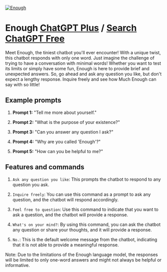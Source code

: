 
[![Enough](https://files.oaiusercontent.com/file-5MR7oaDW6H0P6TzLFJ1AXiTj?se=2123-10-16T17%3A27%3A53Z&sp=r&sv=2021-08-06&sr=b&rscc=max-age%3D31536000%2C%20immutable&rscd=attachment%3B%20filename%3D06ec6567-34f1-4cb7-87ac-31829e9ed5a3.png&sig=KLq5jUdvP2IeL0eVeSLu4PceW79sOTh8eGpw9uS5aZI%3D)](https://chat.openai.com/g/g-toJUSmG9C-enough)

# Enough [ChatGPT Plus](https://chat.openai.com/g/g-toJUSmG9C-enough) / [Search ChatGPT Free](https://gptcall.net/index.html#/?search=Enough)

Meet Enough, the tiniest chatbot you'll ever encounter! With a unique twist, this chatbot responds with only one word. Just imagine the challenge of trying to have a conversation with minimal words! Whether you want to test its limits or simply have some fun, Enough is here to provide brief and unexpected answers. So, go ahead and ask any question you like, but don't expect a lengthy response. Inquire freely and see how Much Enough can say with so little!

## Example prompts

1. **Prompt 1:** "Tell me more about yourself."

2. **Prompt 2:** "What is the purpose of your existence?"

3. **Prompt 3:** "Can you answer any question I ask?"

4. **Prompt 4:** "Why are you called 'Enough'?"

5. **Prompt 5:** "How can you be helpful to me?"

## Features and commands

1. `Ask any question you like`: This prompts the chatbot to respond to any question you ask.

2. `Inquire freely`: You can use this command as a prompt to ask any question, and the chatbot will respond accordingly.

3. `Feel free to question`: Use this command to indicate that you want to ask a question, and the chatbot will provide a response.

4. `What's on your mind?`: By using this command, you can ask the chatbot any question or share your thoughts, and it will provide a response.

5. `No.`: This is the default welcome message from the chatbot, indicating that it is not able to provide a meaningful response.

Note: Due to the limitations of the Enough language model, the responses will be limited to only one-word answers and might not always be helpful or informative.


